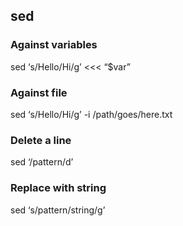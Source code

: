 ## sed

### Against variables
sed ‘s/Hello/Hi/g’ <<< “$var”

### Against file

sed ‘s/Hello/Hi/g’ -i /path/goes/here.txt

### Delete a line

sed ‘/pattern/d’

### Replace with string

sed ‘s/pattern/string/g’
